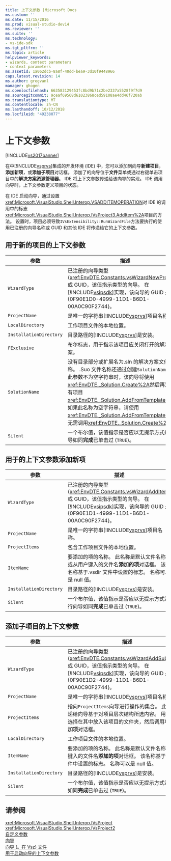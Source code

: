 ```yaml
---
title: 上下文参数 |Microsoft Docs
ms.custom: ''
ms.date: 11/15/2016
ms.prod: visual-studio-dev14
ms.reviewer: ''
ms.suite: ''
ms.technology:
- vs-ide-sdk
ms.tgt_pltfrm: ''
ms.topic: article
helpviewer_keywords:
- wizards, context parameters
- context parameters
ms.assetid: 1a062dcb-8a8f-40dd-bea9-3d10f9448966
caps.latest.revision: 14
ms.author: gregvanl
manager: ghogen
ms.openlocfilehash: 663583129453fc8bd9b71c2be2337a5528f9f7d9
ms.sourcegitcommit: 9ceaf69568d61023868ced59108ae4dd46f720ab
ms.translationtype: MT
ms.contentlocale: zh-CN
ms.lasthandoff: 10/12/2018
ms.locfileid: "49238077"
---
```

# <a name="context-parameters"></a>上下文参数
[!INCLUDE[vs2017banner](../../includes/vs2017banner.md)]

在中[!INCLUDE[vsprvs](../../includes/vsprvs-md.md)]集成的开发环境 (IDE) 中，您可以添加到向导**新建项目**，**添加新项**，或**添加子项目**对话框。 添加了的向导位于**文件**菜单或通过右键单击项目中的**解决方案资源管理器**。 IDE 将上下文参数传递给该向导的实现。 IDE 调用向导时，上下文参数定义项目的状态。  
  
 在 IDE 启动向导，通过设置<xref:Microsoft.VisualStudio.Shell.Interop.VSADDITEMOPERATION>对 IDE 的调用中的标志<xref:Microsoft.VisualStudio.Shell.Interop.IVsProject3.AddItem%2A>项目的方法。 设置时，项目必须导致`IVsExtensibility::RunWizardFile`方法要执行的使用已注册的向导名称或 GUID 和其他 IDE 将传递给它的上下文参数。  
  
## <a name="context-parameters-for-new-project"></a>用于新的项目的上下文参数  
  
|参数|描述|  
|---------------|-----------------|  
|`WizardType`|已注册的向导类型 (<xref:EnvDTE.Constants.vsWizardNewProject>) 或 GUID，该值指示类型的向导。 在[!INCLUDE[vsipsdk](../../includes/vsipsdk-md.md)]实现，该向导的 GUID 是 {0F90E1D0-4999-11D1-B6D1-00A0C90F2744}。|  
|`ProjectName`|是唯一的字符串[!INCLUDE[vsprvs](../../includes/vsprvs-md.md)]项目名称。|  
|`LocalDirectory`|工作项目文件的本地位置。|  
|`InstallationDirectory`|目录路径的[!INCLUDE[vsprvs](../../includes/vsprvs-md.md)]是安装。|  
|`FExclusive`|布尔标志，用于指示该项目应关闭打开的解决方案。|  
|`SolutionName`|没有目录部分或扩展名为.sln 的解决方案文件的名称。 .Suo 文件名称还通过创建`SolutionName`。 当此参数不为空字符串时，该向导将使用<xref:EnvDTE._Solution.Create%2A>然后再添加具有项目<xref:EnvDTE._Solution.AddFromTemplate%2A>。 如果此名称为空字符串，请使用<xref:EnvDTE._Solution.AddFromTemplate%2A>而无需调用<xref:EnvDTE._Solution.Create%2A>。|  
|`Silent`|一个布尔值，该值指示是否应以无提示方式运行向导如同**完成**已单击过 (`TRUE`)。|  
  
## <a name="context-parameters-for-add-new-item"></a>用于的上下文参数添加新项  
  
|参数|描述|  
|---------------|-----------------|  
|`WizardType`|已注册的向导类型 (<xref:EnvDTE.Constants.vsWizardAddItem>) 或 GUID，该值指示类型的向导。 在[!INCLUDE[vsipsdk](../../includes/vsipsdk-md.md)]实现，该向导的 GUID 是 {0F90E1D1-4999-11D1-B6D1-00A0C90F2744}。|  
|`ProjectName`|是唯一的字符串[!INCLUDE[vsprvs](../../includes/vsprvs-md.md)]项目名称。|  
|`ProjectItems`|包含工作项目文件的本地位置。|  
|`ItemName`|要添加的项的名称。 此名称是默认文件名称或从用户键入的文件名**添加的项**对话框。 该名称基于.vsdir 文件中设置的标志。 名称可以是 null 值。|  
|`InstallationDirectory`|目录路径的[!INCLUDE[vsprvs](../../includes/vsprvs-md.md)]是安装。|  
|`Silent`|一个布尔值，该值指示是否应以无提示方式运行向导如同**完成**已单击过 (`TRUE`)。|  
  
## <a name="context-parameters-for-add-sub-project"></a>添加子项目的上下文参数  
  
|参数|描述|  
|---------------|-----------------|  
|`WizardType`|已注册的向导类型 (<xref:EnvDTE.Constants.vsWizardAddSubProject>) 或 GUID，该值指示类型的向导。 在[!INCLUDE[vsipsdk](../../includes/vsipsdk-md.md)]实现，该向导的 GUID 是 {0F90E1D2-4999-11D1-B6D1-00A0C90F2744}。|  
|`ProjectName`|是唯一的字符串[!INCLUDE[vsprvs](../../includes/vsprvs-md.md)]项目名称。|  
|`ProjectItems`|指向`ProjectItems`向导进行操作的集合。 此指针传递给向导基于对项目层次结构所选内容。 用户通常会选择在其中放入该项目的文件夹，然后调用项目的**添加项**对话框。|  
|`LocalDirectory`|工作项目文件的本地位置。|  
|`ItemName`|要添加的项的名称。 此名称是默认文件名称或从用户键入的文件名**添加的项**对话框。 该名称基于.vsdir 文件中设置的标志。 名称可以是 null 值。|  
|`InstallationDirectory`|目录路径的[!INCLUDE[vsprvs](../../includes/vsprvs-md.md)]是安装。|  
|`Silent`|一个布尔值，该值指示是否应以无提示方式运行向导如同**完成**已单击过 (`TRUE`)。|  
  
## <a name="see-also"></a>请参阅  
 <xref:Microsoft.VisualStudio.Shell.Interop.IVsProject>   
 <xref:Microsoft.VisualStudio.Shell.Interop.IVsProject2>   
 [自定义参数](../../extensibility/internals/custom-parameters.md)   
 [向导](../../extensibility/internals/wizards.md)   
 [向导 (。在 Vsz) 文件](../../extensibility/internals/wizard-dot-vsz-file.md)   
 [用于启动向导的上下文参数](http://msdn.microsoft.com/library/051a10f4-9e45-4604-b344-123044f33a24)

